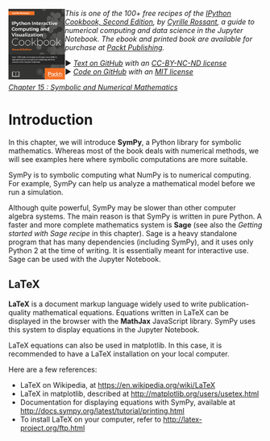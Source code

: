 <a href="https://github.com/ipython-books/cookbook-2nd"><img src="../cover-cookbook-2nd.png" align="left" alt="IPython Cookbook, Second Edition" height="140" /></a> *This is one of the 100+ free recipes of the [IPython Cookbook, Second Edition](https://github.com/ipython-books/cookbook-2nd), by [Cyrille Rossant](http://cyrille.rossant.net), a guide to numerical computing and data science in the Jupyter Notebook. The ebook and printed book are available for purchase at [Packt Publishing](https://www.packtpub.com/big-data-and-business-intelligence/ipython-interactive-computing-and-visualization-cookbook-second-e).*

▶ *[Text on GitHub](https://github.com/ipython-books/cookbook-2nd) with an [CC-BY-NC-ND license](https://creativecommons.org/licenses/by-nc-nd/3.0/us/legalcode)*  
▶ *[Code on GitHub](https://github.com/ipython-books/cookbook-2nd-code) with an [MIT license](https://opensource.org/licenses/MIT)*

[*Chapter 15 : Symbolic and Numerical Mathematics*](../)

# Introduction

In this chapter, we will introduce **SymPy**, a Python library for symbolic mathematics. Whereas most of the book deals with numerical methods, we will see examples here where symbolic computations are more suitable.

SymPy is to symbolic computing what NumPy is to numerical computing. For example, SymPy can help us analyze a mathematical model before we run a simulation.

Although quite powerful, SymPy may be slower than other computer algebra systems. The main reason is that SymPy is written in pure Python. A faster and more complete mathematics system is **Sage** (see also the *Getting started with Sage recipe* in this chapter). Sage is a heavy standalone program that has many dependencies (including SymPy), and it uses only Python 2 at the time of writing. It is essentially meant for interactive use. Sage can be used with the Jupyter Notebook.

## LaTeX

**LaTeX** is a document markup language widely used to write publication-quality mathematical equations. Equations written in LaTeX can be displayed in the browser with the **MathJax** JavaScript library. SymPy uses this system to display equations in the Jupyter Notebook.

LaTeX equations can also be used in matplotlib. In this case, it is recommended to have a LaTeX installation on your local computer.

Here are a few references:

* LaTeX on Wikipedia, at https://en.wikipedia.org/wiki/LaTeX
* LaTeX in matplotlib, described at http://matplotlib.org/users/usetex.html
* Documentation for displaying equations with SymPy, available at http://docs.sympy.org/latest/tutorial/printing.html
* To install LaTeX on your computer, refer to http://latex-project.org/ftp.html
